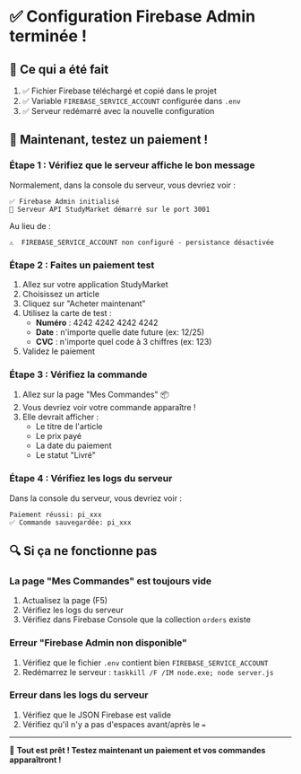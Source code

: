 # ✅ Configuration Firebase Admin terminée !

## 🎉 Ce qui a été fait

1. ✅ Fichier Firebase téléchargé et copié dans le projet
2. ✅ Variable `FIREBASE_SERVICE_ACCOUNT` configurée dans `.env`
3. ✅ Serveur redémarré avec la nouvelle configuration

## 🧪 Maintenant, testez un paiement !

### Étape 1 : Vérifiez que le serveur affiche le bon message

Normalement, dans la console du serveur, vous devriez voir :
```
✅ Firebase Admin initialisé
🚀 Serveur API StudyMarket démarré sur le port 3001
```

Au lieu de :
```
⚠️  FIREBASE_SERVICE_ACCOUNT non configuré - persistance désactivée
```

### Étape 2 : Faites un paiement test

1. Allez sur votre application StudyMarket
2. Choisissez un article
3. Cliquez sur "Acheter maintenant"
4. Utilisez la carte de test :
   - **Numéro** : 4242 4242 4242 4242
   - **Date** : n'importe quelle date future (ex: 12/25)
   - **CVC** : n'importe quel code à 3 chiffres (ex: 123)
5. Validez le paiement

### Étape 3 : Vérifiez la commande

1. Allez sur la page "Mes Commandes" 📦
2. Vous devriez voir votre commande apparaître !
3. Elle devrait afficher :
   - Le titre de l'article
   - Le prix payé
   - La date du paiement
   - Le statut "Livré"

### Étape 4 : Vérifiez les logs du serveur

Dans la console du serveur, vous devriez voir :
```
Paiement réussi: pi_xxx
✅ Commande sauvegardée: pi_xxx
```

## 🔍 Si ça ne fonctionne pas

### La page "Mes Commandes" est toujours vide
1. Actualisez la page (F5)
2. Vérifiez les logs du serveur
3. Vérifiez dans Firebase Console que la collection `orders` existe

### Erreur "Firebase Admin non disponible"
1. Vérifiez que le fichier `.env` contient bien `FIREBASE_SERVICE_ACCOUNT`
2. Redémarrez le serveur : `taskkill /F /IM node.exe; node server.js`

### Erreur dans les logs du serveur
1. Vérifiez que le JSON Firebase est valide
2. Vérifiez qu'il n'y a pas d'espaces avant/après le `=`

---

🎉 **Tout est prêt ! Testez maintenant un paiement et vos commandes apparaîtront !**
